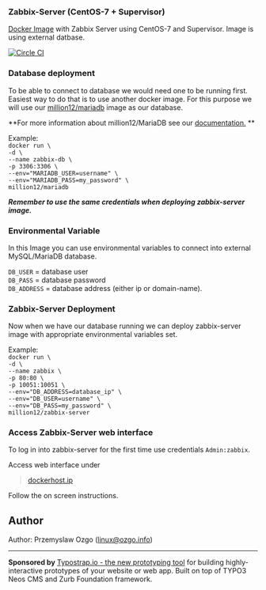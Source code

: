 ### Zabbix-Server (CentOS-7 + Supervisor)
[Docker Image](https://registry.hub.docker.com/u/million12/zabbix-server/) with Zabbix Server using CentOS-7 and Supervisor.
Image is using external datbase. 

[![Circle CI](https://circleci.com/gh/million12/docker-zabbix-server/tree/2.4.svg?style=svg)](https://circleci.com/gh/million12/docker-zabbix-server/tree/2.4)

### Database deployment
To be able to connect to database we would need one to be running first. Easiest way to do that is to use another docker image. For this purpose we will use our [million12/mariadb](https://registry.hub.docker.com/u/million12/mariadb/) image as our database.

**For more information about million12/MariaDB see our [documentation.](https://github.com/million12/docker-mariadb) **

Example:  
`docker run \`  
`-d \`  
`--name zabbix-db \`  
`-p 3306:3306 \`  
`--env="MARIADB_USER=username" \`  
`--env="MARIADB_PASS=my_password" \`  
`million12/mariadb`  

***Remember to use the same credentials when deploying zabbix-server image.***


### Environmental Variable
In this Image you can use environmental variables to connect into external MySQL/MariaDB database.

`DB_USER` = database user  
`DB_PASS` = database password  
`DB_ADDRESS` = database address (either ip or domain-name).

### Zabbix-Server  Deployment
Now when we have our database running we can deploy zabbix-server image with appropriate environmental variables set.

Example:  
`docker run \`  
`-d \`  
`--name zabbix \`  
`-p 80:80 \`  
`-p 10051:10051 \`  
`--env="DB_ADDRESS=database_ip" \`  
`--env="DB_USER=username" \`  
`--env="DB_PASS=my_password" \`  
`million12/zabbix-server`

### Access Zabbix-Server web interface 
To log in into zabbix-server for the first time use credentials `Admin:zabbix`.  

Access web interface under 

> [dockerhost.ip]()  

Follow the on screen instructions.

## Author
  
Author: Przemyslaw Ozgo (<linux@ozgo.info>)

---

**Sponsored by** [Typostrap.io - the new prototyping tool](http://typostrap.io/) for building highly-interactive prototypes of your website or web app. Built on top of TYPO3 Neos CMS and Zurb Foundation framework.

